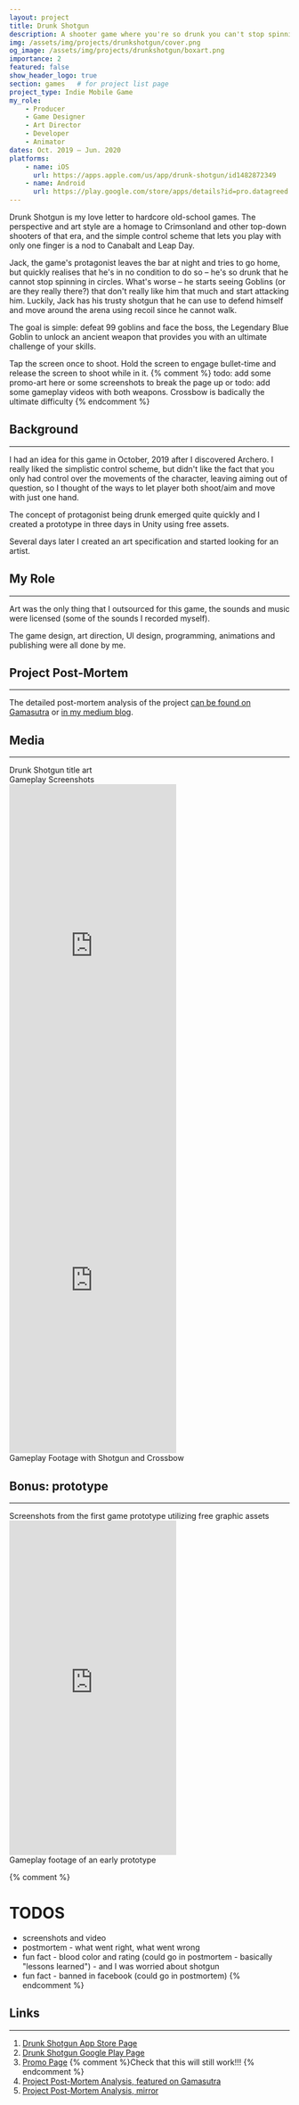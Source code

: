 ```yaml
---
layout: project
title: Drunk Shotgun
description: A shooter game where you're so drunk you can't stop spinning
img: /assets/img/projects/drunkshotgun/cover.png
og_image: /assets/img/projects/drunkshotgun/boxart.png
importance: 2
featured: false
show_header_logo: true
section: games   # for project list page
project_type: Indie Mobile Game
my_role: 
    - Producer
    - Game Designer
    - Art Director
    - Developer
    - Animator
dates: Oct. 2019 – Jun. 2020
platforms: 
    - name: iOS
      url: https://apps.apple.com/us/app/drunk-shotgun/id1482872349
    - name: Android
      url: https://play.google.com/store/apps/details?id=pro.datagreed.DrunkShotgun
---
```


Drunk Shotgun is my love letter to hardcore old-school games. 
The perspective and art style are a homage to Crimsonland and other top-down shooters of that era, and the simple 
control scheme that lets you play with only one finger is a nod to Canabalt and Leap Day.

Jack, the game's protagonist leaves the bar at night and tries to go home, but quickly realises that he's
in no condition to do so – he's so drunk that he cannot stop spinning in circles. What's worse – he starts seeing
Goblins (or are they really there?) that don't really like him that much and start attacking him. Luckily, Jack has
his trusty shotgun that he can use to defend himself and move around the arena using recoil since he cannot walk.

The goal is simple: defeat 99 goblins and face the boss, the Legendary Blue Goblin to unlock an ancient weapon
that provides you with an ultimate challenge of your skills.

Tap the screen once to shoot. Hold the screen to engage bullet-time and release the screen to shoot while in it.
{% comment %}
todo: add some promo-art here or some screenshots to break the page up or 
todo: add some gameplay videos with both weapons. Crossbow is badically the ultimate difficulty
{% endcomment %}

## Background
***

I had an idea for this game in October, 2019 after I discovered Archero. I really liked the simplistic control scheme,
but didn't like the fact that you only had control over the movements of the character, leaving aiming out of question,
so I thought of the ways to let player both shoot/aim and move with just one hand. 

The concept of protagonist being drunk emerged quite quickly and I created a prototype in three days 
in Unity using free assets.

Several days later I created an art specification and started looking for an artist.

## My Role
***
Art was the only thing that I outsourced for this game, the sounds and music were licensed (some of the sounds I 
recorded myself). 

The game design, art direction, UI design, programming, animations and publishing were all done by me. 

## Project Post-Mortem
***
The detailed post-mortem analysis of the project [can be found on Gamasutra](https://gamasutra.com/blogs/AlexeyStrelkov/20210104/375680/How_I_wasted_4k_and_half_a_year_of_my_life_to_develop_a_game_that_earned_only_30.php) 
or [in my medium blog](https://datagreed.medium.com/how-i-wasted-4k-and-half-a-year-of-my-life-to-develop-a-game-that-earned-only-30-a94e0d59e554).

## Media
***
<div class="row">
    <div class="col-sm mt-3 mt-md-0 text-center">
        <img class="img-fluid rounded z-depth-1 mh600" src="{{ '/assets/img/projects/drunkshotgun/boxart.png' | relative_url }}" alt=""/>
    </div>    
      
</div>
<div class="caption">
    Drunk Shotgun title art 
</div>

<div class="row">
    <div class="col-sm mt-3 mt-md-0 text-center">
        <img class="img-fluid rounded z-depth-1 mh600" src="{{ '/assets/img/projects/drunkshotgun/ios4.png' | relative_url }}" alt=""/>
    </div>
    <div class="col-sm mt-3 mt-md-0 text-center">
        <img class="img-fluid rounded z-depth-1 mh600" src="{{ '/assets/img/projects/drunkshotgun/ios5.png' | relative_url }}" alt=""/>
    </div>
    <div class="col-sm mt-3 mt-md-0 text-center">
        <img class="img-fluid rounded z-depth-1 mh600" src="{{ '/assets/img/projects/drunkshotgun/ios6.png' | relative_url }}" alt=""/>
    </div>
      
</div>
<div class="caption">
    Gameplay Screenshots
</div>

<div class="row">
    <div class="col-sm mt-3 mt-md-0 text-center">
        <iframe width="300" height="600" src="https://www.youtube.com/embed/gIGUyF0C3-o" frameborder="0" 
            allow="accelerometer; autoplay; clipboard-write; encrypted-media; gyroscope; picture-in-picture" 
            allowfullscreen>
            </iframe>
    </div>
    <div class="col-sm mt-3 mt-md-0 text-center">
        <iframe width="300" height="600" src="https://www.youtube.com/embed/iG45kI6CJkY" frameborder="0" 
            allow="accelerometer; autoplay; clipboard-write; encrypted-media; gyroscope; picture-in-picture" 
            allowfullscreen>
            </iframe>
    </div>
    
      
</div>
<div class="caption">
    Gameplay Footage with Shotgun and Crossbow
</div>



## Bonus: prototype
***
<div class="row">
    <div class="col-sm mt-3 mt-md-0 text-center">
        <img class="img-fluid rounded z-depth-1 mh600" src="{{ '/assets/img/projects/drunkshotgun/proto2.png' | relative_url }}" alt=""/>
    </div>
    <div class="col-sm mt-3 mt-md-0 text-center">
        <img class="img-fluid rounded z-depth-1 mh600" src="{{ '/assets/img/projects/drunkshotgun/proto1.png' | relative_url }}" alt=""/>
    </div>
    <div class="col-sm mt-3 mt-md-0 text-center">
        <img class="img-fluid rounded z-depth-1 mh600" src="{{ '/assets/img/projects/drunkshotgun/proto3.png' | relative_url }}" alt=""/>
    </div>
      
</div>
<div class="caption">
    Screenshots from the first game prototype utilizing free graphic assets
</div>

<div class="text-center">
    <iframe width="300" height="600" src="https://www.youtube.com/embed/JlwN9_JqbRI" frameborder="0" 
    allow="accelerometer; autoplay; clipboard-write; encrypted-media; gyroscope; picture-in-picture" 
    allowfullscreen>
    </iframe>
</div>
<div class="caption">
    Gameplay footage of an early prototype 
</div>



{% comment %}
# TODOS

- screenshots and video
- postmortem - what went right, what went wrong
- fun fact - blood color and rating (could go in postmortem - basically "lessons learned") - and I was worried about shotgun
- fun fact - banned in facebook (could go in postmortem)
{% endcomment %}

## Links
***

1. [Drunk Shotgun App Store Page](https://apps.apple.com/us/app/drunk-shotgun/id1482872349)
2. [Drunk Shotgun Google Play Page](https://play.google.com/store/apps/details?id=pro.datagreed.DrunkShotgun)
3. [Promo Page](https://datagreed.pro/projects/drunkshotgun/)    {% comment %}Check that this will still work!!! {% endcomment %}
4. [Project Post-Mortem Analysis, featured on Gamasutra](https://gamasutra.com/blogs/AlexeyStrelkov/20210104/375680/How_I_wasted_4k_and_half_a_year_of_my_life_to_develop_a_game_that_earned_only_30.php)
3. [Project Post-Mortem Analysis, mirror](https://datagreed.medium.com/how-i-wasted-4k-and-half-a-year-of-my-life-to-develop-a-game-that-earned-only-30-a94e0d59e554)

